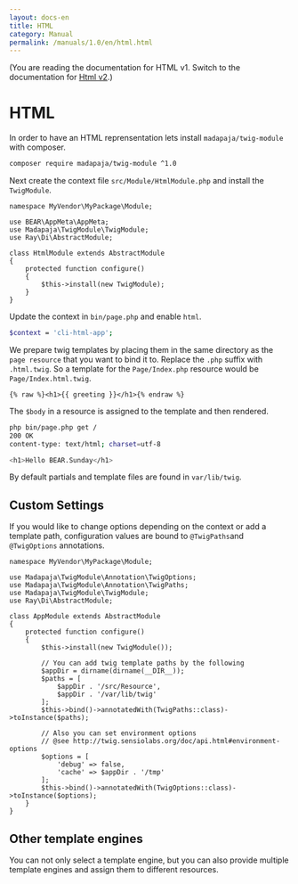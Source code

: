 ```yaml
---
layout: docs-en
title: HTML
category: Manual
permalink: /manuals/1.0/en/html.html
---
```


(You are reading the documentation for HTML v1. Switch to the documentation for [Html v2](html-v2).)

# HTML

In order to have an HTML reprensentation lets install `madapaja/twig-module` with composer.

```bash
composer require madapaja/twig-module ^1.0
```

Next create the context file `src/Module/HtmlModule.php` and install the `TwigModule`.

```php?start_inline
namespace MyVendor\MyPackage\Module;

use BEAR\AppMeta\AppMeta;
use Madapaja\TwigModule\TwigModule;
use Ray\Di\AbstractModule;

class HtmlModule extends AbstractModule
{
    protected function configure()
    {
        $this->install(new TwigModule);
    }
}
```

Update the context in `bin/page.php` and enable `html`.

```bash
$context = 'cli-html-app';
```
We prepare twig templates by placing them in the same directory as the `page resource` that you want to bind it to. Replace the `.php` suffix with `.html.twig`. So a template for the `Page/Index.php` resource would be `Page/Index.html.twig`.

```hml
{% raw %}<h1>{{ greeting }}</h1>{% endraw %}
```

The `$body` in a resource is assigned to the template and then rendered.

```bash
php bin/page.php get /
200 OK
content-type: text/html; charset=utf-8

<h1>Hello BEAR.Sunday</h1>
```

By default partials and template files are found in `var/lib/twig`.

## Custom Settings

If you would like to change options depending on the context or add a template path, configuration values are bound to `@TwigPaths`and `@TwigOptions` annotations.

```php?start_inline
namespace MyVendor\MyPackage\Module;

use Madapaja\TwigModule\Annotation\TwigOptions;
use Madapaja\TwigModule\Annotation\TwigPaths;
use Madapaja\TwigModule\TwigModule;
use Ray\Di\AbstractModule;

class AppModule extends AbstractModule
{
    protected function configure()
    {
        $this->install(new TwigModule());

        // You can add twig template paths by the following
        $appDir = dirname(dirname(__DIR__));
        $paths = [
            $appDir . '/src/Resource',
            $appDir . '/var/lib/twig'
        ];
        $this->bind()->annotatedWith(TwigPaths::class)->toInstance($paths);

        // Also you can set environment options
        // @see http://twig.sensiolabs.org/doc/api.html#environment-options
        $options = [
            'debug' => false,
            'cache' => $appDir . '/tmp'
        ];
        $this->bind()->annotatedWith(TwigOptions::class)->toInstance($options);
    }
}
```

## Other template engines

You can not only select a template engine, but you can also provide multiple template engines and assign them to different resources.
